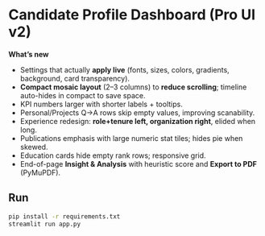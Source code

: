 # Candidate Profile Dashboard (Pro UI v2)

**What’s new**
- Settings that actually **apply live** (fonts, sizes, colors, gradients, background, card transparency).
- **Compact mosaic layout** (2–3 columns) to **reduce scrolling**; timeline auto-hides in compact to save space.
- KPI numbers larger with shorter labels + tooltips.
- Personal/Projects Q→A rows skip empty values, improving scanability.
- Experience redesign: **role+tenure left, organization right**, elided when long.
- Publications emphasis with large numeric stat tiles; hides pie when skewed.
- Education cards hide empty rank rows; responsive grid.
- End-of-page **Insight & Analysis** with heuristic score and **Export to PDF** (PyMuPDF).

## Run
```bash
pip install -r requirements.txt
streamlit run app.py
```
